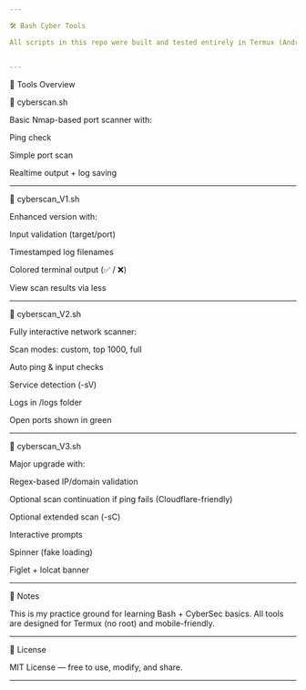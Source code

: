 ```yaml
---

🛠️ Bash Cyber Tools

All scripts in this repo were built and tested entirely in Termux (Android) as part of my self-learning journey in cybersecurity and Bash scripting. I update these tools regularly as my skills grow.


---
```


📁 Tools Overview

🔹 cyberscan.sh

Basic Nmap-based port scanner with:

Ping check

Simple port scan

Realtime output + log saving



---

🔹 cyberscan_V1.sh

Enhanced version with:

Input validation (target/port)

Timestamped log filenames

Colored terminal output (✅ / ❌)

View scan results via less



---

🔹 cyberscan_V2.sh

Fully interactive network scanner:

Scan modes: custom, top 1000, full

Auto ping & input checks

Service detection (-sV)

Logs in /logs folder

Open ports shown in green



---

🔹 cyberscan_V3.sh

Major upgrade with:

Regex-based IP/domain validation

Optional scan continuation if ping fails (Cloudflare-friendly)

Optional extended scan (-sC)

Interactive prompts

Spinner (fake loading)

Figlet + lolcat banner



---

📌 Notes

This is my practice ground for learning Bash + CyberSec basics. All tools are designed for Termux (no root) and mobile-friendly.


---

🪪 License

MIT License — free to use, modify, and share.

---

